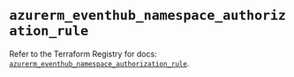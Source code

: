 # `azurerm_eventhub_namespace_authorization_rule`

Refer to the Terraform Registry for docs: [`azurerm_eventhub_namespace_authorization_rule`](https://registry.terraform.io/providers/hashicorp/azurerm/3.96.0/docs/resources/eventhub_namespace_authorization_rule).
